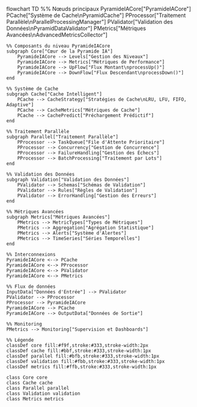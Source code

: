 flowchart TD
    %% Nœuds principaux
    PyramideIACore["PyramideIACore"]
    PCache["Système de Cache\nPyramidCache"]
    PProcessor["Traitement Parallèle\nParallelProcessingManager"]
    PValidator["Validation des Données\nPyramidDataValidator"]
    PMetrics["Métriques Avancées\nAdvancedMetricsCollector"]
    
    %% Composants du niveau PyramideIACore
    subgraph Core["Cœur de la Pyramide IA"]
        PyramideIACore --> Levels["Gestion des Niveaux"]
        PyramideIACore --> Metrics["Métriques de Performance"]
        PyramideIACore --> UpFlow["Flux Montant\nprocessUp()"]
        PyramideIACore --> DownFlow["Flux Descendant\nprocessDown()"]
    end
    
    %% Système de Cache
    subgraph Cache["Cache Intelligent"]
        PCache --> CacheStrategy["Stratégies de Cache\nLRU, LFU, FIFO, Adaptive"]
        PCache --> CacheMetrics["Métriques de Cache"]
        PCache --> CachePredict["Préchargement Prédictif"]
    end
    
    %% Traitement Parallèle
    subgraph Parallel["Traitement Parallèle"]
        PProcessor --> TaskQueue["File d'Attente Prioritaire"]
        PProcessor --> Concurrency["Gestion de Concurrence"]
        PProcessor --> FailureHandling["Gestion des Échecs"]
        PProcessor --> BatchProcessing["Traitement par Lots"]
    end
    
    %% Validation des Données
    subgraph Validation["Validation des Données"]
        PValidator --> Schemas["Schémas de Validation"]
        PValidator --> Rules["Règles de Validation"]
        PValidator --> ErrorHandling["Gestion des Erreurs"]
    end
    
    %% Métriques Avancées
    subgraph Metrics["Métriques Avancées"]
        PMetrics --> MetricTypes["Types de Métriques"]
        PMetrics --> Aggregation["Agrégation Statistique"]
        PMetrics --> Alerts["Système d'Alertes"]
        PMetrics --> TimeSeries["Séries Temporelles"]
    end
    
    %% Interconnexions
    PyramideIACore <--> PCache
    PyramideIACore <--> PProcessor
    PyramideIACore <--> PValidator
    PyramideIACore <--> PMetrics
    
    %% Flux de données
    InputData["Données d'Entrée"] --> PValidator
    PValidator --> PProcessor
    PProcessor --> PyramideIACore
    PyramideIACore --> PCache
    PyramideIACore --> OutputData["Données de Sortie"]
    
    %% Monitoring
    PMetrics --> Monitoring["Supervision et Dashboards"]
    
    %% Légende
    classDef core fill:#f9f,stroke:#333,stroke-width:2px
    classDef cache fill:#bbf,stroke:#333,stroke-width:1px
    classDef parallel fill:#bfb,stroke:#333,stroke-width:1px
    classDef validation fill:#fbb,stroke:#333,stroke-width:1px
    classDef metrics fill:#ffb,stroke:#333,stroke-width:1px
    
    class Core core
    class Cache cache
    class Parallel parallel
    class Validation validation
    class Metrics metrics
